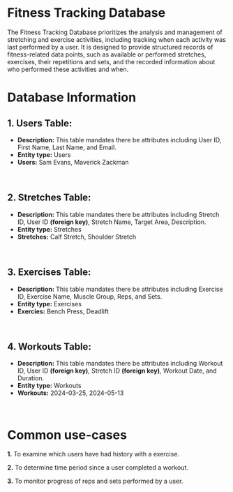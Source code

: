 
# Fitness Tracking Database
The Fitness Tracking Database prioritizes the analysis and management of stretching and exercise activities, including tracking when each activity was last performed by a user. It is designed to provide structured records of fitness-related data points, such as available or performed stretches, exercises, their repetitions and sets, and the recorded information about who performed these activities and when.

# Database Information

## 1. Users Table:
- **Description:** This table mandates there be attributes including User ID, First Name, Last Name, and Email.
- **Entity type:** Users
- **Users:** Sam Evans, Maverick Zackman
<br/>

## 2. Stretches Table:
- **Description:** This table mandates there be attributes including Stretch ID, User ID **(foreign key)**, Stretch Name, Target Area, Description.
- **Entity type:** Stretches
- **Stretches:** Calf Stretch, Shoulder Stretch
<br/>

## 3. Exercises Table:
- **Description:** This table mandates there be attributes including Exercise ID, Exercise Name, Muscle Group, Reps, and Sets.
- **Entity type:** Exercises
- **Exercies:** Bench Press, Deadlift
<br/>

## 4. Workouts Table:
- **Description:** This table mandates there be attributes including Workout ID, User ID **(foreign key)**, Stretch ID **(foreign key)**, Workout Date, and Duration.
- **Entity type:** Workouts
- **Workouts:** 2024-03-25, 2024-05-13
<br/>

#  Common use-cases
**1.** To examine which users have had history with a exercise.<br/>

**2.** To determine time period since a user completed a workout.<br/>

**3.** To monitor progress of reps and sets performed by a user.

